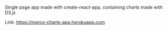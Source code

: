 Single page app made with create-react-app, containing charts made with D3.js

Link: https://marco-charts-app.herokuapp.com
